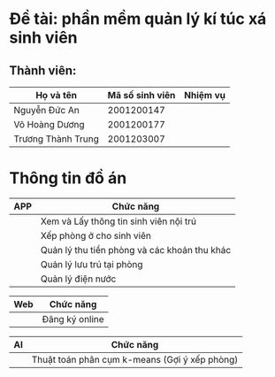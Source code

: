 # Đề tài: phần mềm quản lý kí túc xá sinh viên
## Thành viên:
|Họ và tên| Mã số sinh viên|Nhiệm vụ|
|--------------|----------------|--------|
|Nguyễn Đức An| 2001200147||
|Võ Hoàng Dương|2001200177||
|Trương Thành Trung|2001203007||
# Thông tin đồ án

| APP | Chức năng |
| ------ | ------ |
|     | Xem và Lấy thông tin sinh viên nội trú |
|     | Xếp phòng ở cho sinh viên |
|     | Quản lý thu tiền phòng và các khoản thu khác |
|     | Quản lý lưu trú tại phòng |
|     | Quản lý điện nước  |

| Web | Chức năng |
| ------ | ------ |
|     | Đăng ký online  |

| AI  | Chức năng |
| ------ | ------ |
|     | Thuật toán phân cụm k-means (Gợi ý xếp phòng) |

